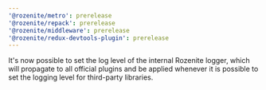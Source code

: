 ```yaml
---
'@rozenite/metro': prerelease
'@rozenite/repack': prerelease
'@rozenite/middleware': prerelease
'@rozenite/redux-devtools-plugin': prerelease
---
```


It's now possible to set the log level of the internal Rozenite logger, which will propagate to all official plugins and be applied whenever it is possible to set the logging level for third-party libraries.
